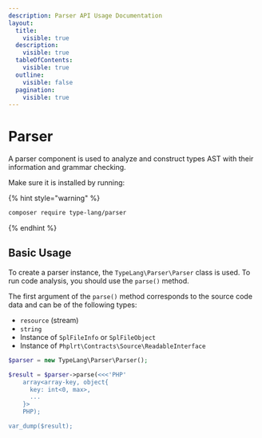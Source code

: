 ```yaml
---
description: Parser API Usage Documentation
layout:
  title:
    visible: true
  description:
    visible: true
  tableOfContents:
    visible: true
  outline:
    visible: false
  pagination:
    visible: true
---
```


# Parser

A parser component is used to analyze and construct types AST with their
information and grammar checking.

Make sure it is installed by running:

{% hint style="warning" %}
```bash
composer require type-lang/parser
```
{% endhint %}

## Basic Usage

To create a parser instance, the `TypeLang\Parser\Parser` class is used.
To run code analysis, you should use the `parse()` method.

The first argument of the `parse()` method corresponds to the source code data
and can be of the following types:

* `resource` (stream)
* `string`
* Instance of `SplFileInfo` or `SplFileObject`
* Instance of `Phplrt\Contracts\Source\ReadableInterface`

```php
$parser = new TypeLang\Parser\Parser();

$result = $parser->parse(<<<'PHP'
    array<array-key, object{
      key: int<0, max>,
      ...
    }>
    PHP);

var_dump($result);
```
